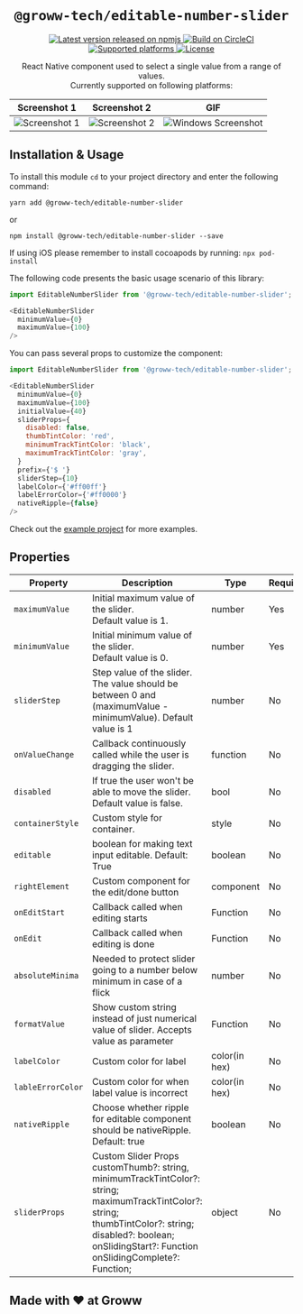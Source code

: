 <p align="center">
  <h1 align="center"> <code>@groww-tech/editable-number-slider</code> </h1>
</p>
<p align="center">
    <a href="https://www.npmjs.com/package/@react-native-community/slider">
        <img src="https://img.shields.io/npm/v/@react-native-community/slider.svg" alt="Latest version released on npmjs" />
    </a>
    <a href="https://app.circleci.com/pipelines/github/callstack/react-native-slider?branch=main">
        <img src="https://img.shields.io/circleci/project/github/callstack/react-native-slider/main.svg" alt="Build on CircleCI" />
    </a>
    <a href="https://github.com/callstack/react-native-slider">
        <img src="https://img.shields.io/badge/platforms-android%20|%20ios%20|%20windows%20|%20web-lightgrey.svg" alt="Supported platforms" />
    </a>
    <a href="https://github.com/callstack/react-native-slider/blob/main/LICENSE.md">
        <img src="https://img.shields.io/npm/l/@react-native-community/slider.svg" alt="License" />
    </a>
</p>
<p align="center">
  React Native component used to select a single value from a range of values.
  <br>Currently supported on following platforms:
</p>

|Screenshot 1 |Screenshot 2| GIF |
|:-:|:-:|:-:|
|![Screenshot 1](https://i.ibb.co/bWMDY7b/Screenshot-1650130877.png) | ![Screenshot 2](https://i.ibb.co/KmTZ2vH/Screenshot-1650130906.png) | ![Windows Screenshot](https://i.ibb.co/5M0CKTp/recording.gif)|

## Installation & Usage

To install this module `cd` to your project directory and enter the following command:
```
yarn add @groww-tech/editable-number-slider
```
or
```
npm install @groww-tech/editable-number-slider --save
```
If using iOS please remember to install cocoapods by running: `npx pod-install`

The following code presents the basic usage scenario of this library:
```javascript
import EditableNumberSlider from '@groww-tech/editable-number-slider';

<EditableNumberSlider
  minimumValue={0}
  maximumValue={100}
/>
```
You can pass several props to customize the component:
```javascript
import EditableNumberSlider from '@groww-tech/editable-number-slider';

<EditableNumberSlider
  minimumValue={0}
  maximumValue={100}
  initialValue={40}
  sliderProps={
    disabled: false,
    thumbTintColor: 'red',
    minimumTrackTintColor: 'black',
    maximumTrackTintColor: 'gray',
  }
  prefix={'$ '}
  sliderStep={10}
  labelColor={'#ff00ff'}
  labelErrorColor={'#ff0000'}
  nativeRipple={false}
/>
```

Check out the [example project](example) for more examples.


## Properties

| Property | Description | Type | Required | Platform |
| -------- | ----------- | ---- | -------- | -------- |
| `maximumValue` | Initial maximum value of the slider.<br/>Default value is 1. | number | Yes | |
| `minimumValue` | Initial minimum value of the slider.<br/>Default value is 0. | number | Yes | |
| `sliderStep` | Step value of the slider. The value should be between 0 and (maximumValue - minimumValue). Default value is 1 | number | No | |
| `onValueChange` | Callback continuously called while the user is dragging the slider. | function | No | |
| `disabled`| If true the user won't be able to move the slider.<br/>Default value is false. | bool | No | |
| `containerStyle` | Custom style for container. | style | No | |
| `editable` | boolean for making text input editable. Default: True | boolean | No | |
| `rightElement` | Custom component for the edit/done button | component| No | |
| `onEditStart` | Callback called when editing starts | Function | No | |
| `onEdit` | Callback called when editing is done | Function | No | |
| `absoluteMinima` | Needed to protect slider going to a number below minimum in case of a flick | number | No | |
| `formatValue` | Show custom string instead of just numerical value of slider. Accepts value as parameter | Function | No | |
| `labelColor` | Custom color for label | color(in hex) | No | |
| `lableErrorColor` | Custom color for when label value is incorrect | color(in hex) | No | |
| `nativeRipple` | Choose whether ripple for editable component should be nativeRipple. Default: true | boolean | No | |
| `sliderProps` | Custom Slider Props <br> customThumb?: string, <br> minimumTrackTintColor?: string; <br> maximumTrackTintColor?: string; <br> thumbTintColor?: string; <br> disabled?: boolean; <br> onSlidingStart?: Function <br> onSlidingComplete?: Function; <br> | object | No | |


## Made with ❤️ at Groww
